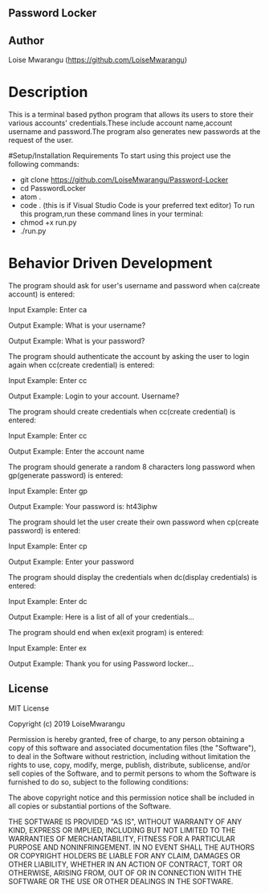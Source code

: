 ## Password Locker
## Author
Loise Mwarangu (https://github.com/LoiseMwarangu)

# Description
This is a terminal based python program that allows its users to store their various accounts' credentials.These include account name,account username and password.The program also generates new passwords at the request of the user.

#Setup/Installation Requirements
To start using this project use the following commands:

* git clone https://github.com/LoiseMwarangu/Password-Locker
* cd PasswordLocker
* atom .
* code . (this is if Visual Studio Code is your preferred text editor)
To run this program,run these command lines in your terminal:
* chmod +x run.py
* ./run.py
# Behavior Driven Development
The program should ask for user's username and password when ca(create account) is entered:

Input Example: Enter ca

Output Example: What is your username?

Output Example: What is your password?

The program should authenticate the account by asking the user to login again when cc(create credential) is entered:

Input Example: Enter cc

Output Example: Login to your account. Username?

The program should create credentials when cc(create credential) is entered:

Input Example: Enter cc

Output Example: Enter the account name

The program should generate a random 8 characters long password when gp(generate password) is entered:

Input Example: Enter gp

Output Example: Your password is: ht43iphw

The program should let the user create their own password when cp(create password) is entered:

Input Example: Enter cp

Output Example: Enter your password

The program should display the credentials when dc(display credentials) is entered:

Input Example: Enter dc

Output Example: Here is a list of all of your credentials...

The program should end when ex(exit program) is entered:

Input Example: Enter ex

Output Example: Thank you for using Password locker...
## License
MIT License

Copyright (c) 2019 LoiseMwarangu

Permission is hereby granted, free of charge, to any person obtaining a copy of this software and associated documentation files (the "Software"), to deal in the Software without restriction, including without limitation the rights to use, copy, modify, merge, publish, distribute, sublicense, and/or sell copies of the Software, and to permit persons to whom the Software is furnished to do so, subject to the following conditions:

The above copyright notice and this permission notice shall be included in all copies or substantial portions of the Software.

THE SOFTWARE IS PROVIDED "AS IS", WITHOUT WARRANTY OF ANY KIND, EXPRESS OR IMPLIED, INCLUDING BUT NOT LIMITED TO THE WARRANTIES OF MERCHANTABILITY, FITNESS FOR A PARTICULAR PURPOSE AND NONINFRINGEMENT. IN NO EVENT SHALL THE AUTHORS OR COPYRIGHT HOLDERS BE LIABLE FOR ANY CLAIM, DAMAGES OR OTHER LIABILITY, WHETHER IN AN ACTION OF CONTRACT, TORT OR OTHERWISE, ARISING FROM, OUT OF OR IN CONNECTION WITH THE SOFTWARE OR THE USE OR OTHER DEALINGS IN THE SOFTWARE.